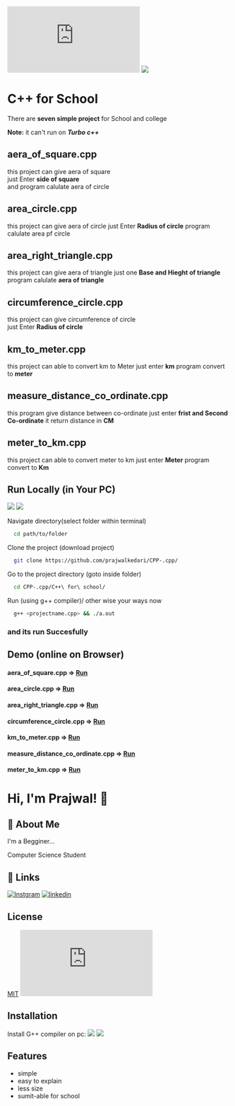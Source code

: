
![GitHub last commit](https://img.shields.io/github/last-commit/prajwalkedari/CPP-.cpp?style=plastic) ![](https://camo.githubusercontent.com/121f5000155889c0642b8a6b2a33a7f5fbe5c32d9133dac405ac269da15fcf94/68747470733a2f2f696d672e736869656c64732e696f2f62616467652f432532422532422d3030353939433f7374796c653d666f722d7468652d6261646765266c6f676f3d63253242253242266c6f676f436f6c6f723d7768697465)
# C++ for School

   There are **seven simple project** for School and college 
   
   **Note:** it can't run on _**Turbo c++**_

## aera_of_square.cpp 
 this project can give aera of square  
  just Enter **side of square**  
  and program calulate aera of circle 
    
## area_circle.cpp 
  this project can give aera of circle 
  just Enter **Radius of circle**
  program calulate area pf circle 

## area_right_triangle.cpp

this project can give aera of triangle
just one **Base and Hieght of triangle**
program calulate **aera of triangle**
## circumference_circle.cpp 
this project can give circumference of circle  
just Enter **Radius of circle**
## km_to_meter.cpp
this project can able to convert  km to Meter
just enter **km**
program convert to **meter**
## measure_distance_co_ordinate.cpp
this program give distance between co-ordinate
just enter **frist and Second Co-ordinate**
it return distance in **CM**
## meter_to_km.cpp 
this project can able to convert  meter to km
  just enter **Meter**
  program convert to **Km**
## Run Locally (in Your PC)
![](https://img.shields.io/badge/Windows-0078D6?style=for-the-badge&logo=windows&logoColor=white) 
![](https://img.shields.io/badge/Linux-FCC624?style=for-the-badge&logo=linux&logoColor=black)

Navigate directory(select folder within terminal)

```bash
  cd path/to/folder
```


Clone the project (download project)


```bash
  git clone https://github.com/prajwalkedari/CPP-.cpp/
```

Go to the project directory (goto inside folder)

```bash
  cd CPP-.cpp/C++\ for\ school/
```

Run (using g++ compiler)/ other wise your ways now
```bash
  g++ <projectname.cpp> && ./a.out
```

### and its run Succesfully

## Demo (online on Browser)


 #### aera_of_square.cpp => [Run](https://cpp.sh/5siaui)
 #### area_circle.cpp => [Run](http://cpp.sh/5jyphp)
 #### area_right_triangle.cpp => [Run](http://cpp.sh/7wxpg)
 #### circumference_circle.cpp => [Run](https://cpp.sh/6xkyy)
 #### km_to_meter.cpp => [Run](http://cpp.sh/4vo46n)
 #### measure_distance_co_ordinate.cpp => [Run](http://cpp.sh/7y67e)
 #### meter_to_km.cpp  => [Run](http://cpp.sh/84hgnr)
# Hi, I'm Prajwal! 👋
## 🚀 About Me
I'm a Begginer...

Computer Science  Student
  
## 🔗 Links
[![Instgram](https://img.shields.io/badge/Instagram-E4405F?style=for-the-badge&logo=instagram&logoColor=white)](https://instagram.com/prajwal.kedari)
[![linkedin](https://img.shields.io/badge/GitHub-100000?style=for-the-badge&logo=github&logoColor=white)](https://github.com/prajwalkedari)
## License

[MIT](https://github.com/prajwalkedari/CPP-.cpp/blob/main/LICENSE.txt)
[![](https://img.shields.io/github/license/prajwalkedari/CPP-.cpp?style=plastic)](https://github.com/prajwalkedari/CPP-.cpp/blob/main/LICENSE.txt)
  
## Installation

Install G++ compiler 
on pc:
![](https://img.shields.io/badge/Windows-0078D6?style=for-the-badge&logo=windows&logoColor=white) 
![](https://img.shields.io/badge/Linux-FCC624?style=for-the-badge&logo=linux&logoColor=black)

## Features

- simple 
- easy to explain
- less size
- sumit-able for school

  
